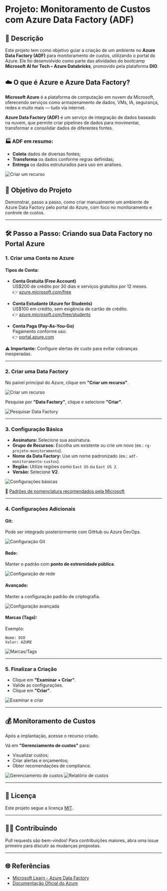 
# Projeto: Monitoramento de Custos com Azure Data Factory (ADF)

## 📌 Descrição

Este projeto tem como objetivo guiar a criação de um ambiente no **Azure Data Factory (ADF)** para monitoramento de custos, utilizando o portal do Azure. Ele foi desenvolvido como parte das atividades do bootcamp **Microsoft AI for Tech – Azure Databricks**, promovido pela plataforma **DIO**.

## ☁️ O que é Azure e Azure Data Factory?

**Microsoft Azure** é a plataforma de computação em nuvem da Microsoft, oferecendo serviços como armazenamento de dados, VMs, IA, segurança, redes e muito mais — tudo via internet.

**Azure Data Factory (ADF)** é um serviço de integração de dados baseado na nuvem, que permite criar pipelines de dados para movimentar, transformar e consolidar dados de diferentes fontes.

### 🏭 ADF em resumo:

- **Coleta** dados de diversas fontes;
- **Transforma** os dados conforme regras definidas;
- **Entrega** os dados estruturados para uso em análises.

![Criar um recurso](img/image01.png)

## 🎯 Objetivo do Projeto

Demonstrar, passo a passo, como criar manualmente um ambiente de Azure Data Factory pelo portal do Azure, com foco no monitoramento e controle de custos.

---

## 🛠️ Passo a Passo: Criando sua Data Factory no Portal Azure

### 1. Criar uma Conta no Azure

#### Tipos de Conta:

- **Conta Gratuita (Free Account)**  
  US$200 de crédito por 30 dias e serviços gratuitos por 12 meses.  
  👉 [azure.microsoft.com/free](https://azure.microsoft.com/pt-br/free)

- **Conta Estudante (Azure for Students)**  
  US$100 em crédito, sem exigência de cartão de crédito.  
  👉 [azure.microsoft.com/free/students](https://azure.microsoft.com/pt-br/free/students/)

- **Conta Paga (Pay-As-You-Go)**  
  Pagamento conforme uso.  
  👉 [portal.azure.com](https://portal.azure.com)

⚠️ **Importante:** Configure alertas de custo para evitar cobranças inesperadas.

---

### 2. Criar uma Data Factory

No painel principal do Azure, clique em **"Criar um recurso"**.

![Criar um recurso](img/image02.png)

Pesquise por **"Data Factory"**, clique e selecione **"Criar"**.

![Pesquisar Data Factory](img/image03.png)

---

### 3. Configuração Básica

- **Assinatura:** Selecione sua assinatura.
- **Grupo de Recursos:** Escolha um existente ou crie um novo (ex.: `rg-projeto-monitoramento`).
- **Nome da Data Factory:** Use um nome padronizado (ex.: `adf-monitoramento-custos`).
- **Região:** Utilize regiões como `East US` ou `East US 2`.
- **Versão:** Selecione **V2**.

![Configurações básicas](img/image3.png)

🔗 [Padrões de nomenclatura recomendados pela Microsoft](https://learn.microsoft.com/pt-br/azure/cloud-adoption-framework/ready/azure-best-practices/resource-abbreviations)

---

### 4. Configurações Adicionais

#### Git:

Pode ser integrado posteriormente com GitHub ou Azure DevOps.

![Configuração Git](img/image4.png)

#### Rede:

Manter o padrão com **ponto de extremidade pública**.

![Configuração de rede](img/image5.png)

#### Avançado:

Manter a configuração padrão de criptografia.

![Configuração avançada](img/image6.png)

#### Marcas (Tags):

Exemplo:
```text
Nome: DIO
Valor: AZURE
```

![Marcas/Tags](img/image7.png)

---

### 5. Finalizar a Criação

- Clique em **"Examinar + Criar"**.
- Valide as configurações.
- Clique em **"Criar"**.

![Examinar e criar](img/image8.png)

---

## 💰 Monitoramento de Custos

Após a implantação, acesse o recurso criado.

Vá em **"Gerenciamento de custos"** para:

- Visualizar custos;
- Criar alertas e orçamentos;
- Obter recomendações de compliance.

![Gerenciamento de custos](img/image9.png)
![Relatório de custos](img/image10.png)

---

## 📄 Licença

Este projeto segue a licença [MIT](LICENSE).

---

## 🙋‍♀️ Contribuindo

Pull requests são bem-vindos! Para contribuições maiores, abra uma issue primeiro para discutir as mudanças propostas.

---

## 🌐 Referências

- [Microsoft Learn - Azure Data Factory](https://learn.microsoft.com/pt-br/azure/data-factory/)
- [Documentação Oficial do Azure](https://learn.microsoft.com/pt-br/azure/)
